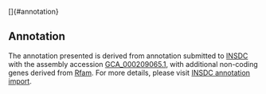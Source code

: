 []{#annotation}

Annotation
----------

The annotation presented is derived from annotation submitted to
[INSDC](http://www.insdc.org) with the assembly accession
[GCA\_000209065.1](http://www.ebi.ac.uk/ena/data/view/GCA_000209065.1),
with additional non-coding genes derived from
[Rfam](http://rfam.xfam.org/). For more details, please visit [INSDC
annotation
import](http://ensemblgenomes.org/info/data/insdc_annotation).
